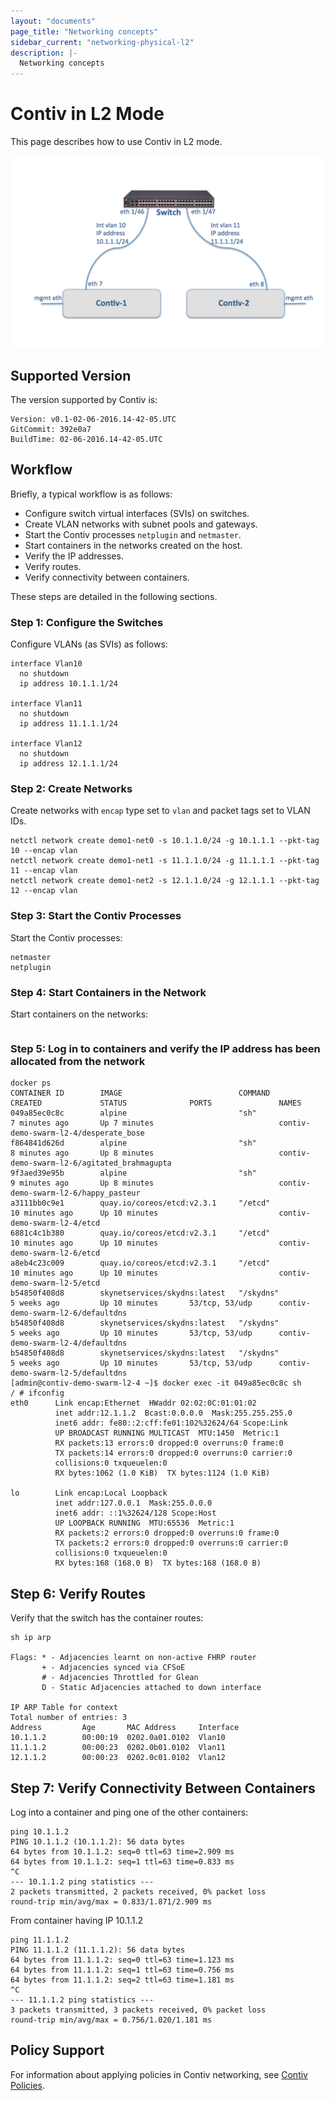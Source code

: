```yaml
---
layout: "documents"
page_title: "Networking concepts"
sidebar_current: "networking-physical-l2"
description: |-
  Networking concepts
---
```


# Contiv in L2 Mode

This page describes how to use Contiv in L2 mode.

![L2](contiv-l2-mode.png)

## Supported Version
The version supported by Contiv is:

```
Version: v0.1-02-06-2016.14-42-05.UTC
GitCommit: 392e0a7
BuildTime: 02-06-2016.14-42-05.UTC
```
## Workflow
Briefly, a typical workflow is as follows:

- Configure switch virtual interfaces (SVIs) on switches.
- Create VLAN networks with subnet pools and gateways.
- Start the Contiv processes `netplugin` and `netmaster`.
- Start containers in the networks created on the host.
- Verify the IP addresses.
- Verify routes.
- Verify connectivity between containers.

These steps are detailed in the following sections.

### Step 1: Configure the Switches

Configure VLANs (as SVIs) as follows:

```
interface Vlan10
  no shutdown
  ip address 10.1.1.1/24

interface Vlan11
  no shutdown
  ip address 11.1.1.1/24

interface Vlan12
  no shutdown
  ip address 12.1.1.1/24

```

###  Step 2: Create Networks

Create networks with `encap` type set to `vlan` and packet tags set to VLAN IDs. 

```
netctl network create demo1-net0 -s 10.1.1.0/24 -g 10.1.1.1 --pkt-tag 10 --encap vlan
netctl network create demo1-net1 -s 11.1.1.0/24 -g 11.1.1.1 --pkt-tag 11 --encap vlan
netctl network create demo1-net2 -s 12.1.1.0/24 -g 12.1.1.1 --pkt-tag 12 --encap vlan
```

### Step 3: Start the Contiv Processes
Start the Contiv processes:

```
netmaster
netplugin
```

### Step 4: Start Containers in the Network
Start containers on the networks:

```

```

### Step 5: Log in to containers and verify the IP address has been allocated from the network
```
docker ps
CONTAINER ID        IMAGE                          COMMAND             CREATED             STATUS              PORTS               NAMES
049a85ec0c8c        alpine                         "sh"                7 minutes ago       Up 7 minutes                            contiv-demo-swarm-l2-4/desperate_bose
f864841d626d        alpine                         "sh"                8 minutes ago       Up 8 minutes                            contiv-demo-swarm-l2-6/agitated_brahmagupta
9f3aed39e95b        alpine                         "sh"                9 minutes ago       Up 8 minutes                            contiv-demo-swarm-l2-6/happy_pasteur
a3111bb0c9e1        quay.io/coreos/etcd:v2.3.1     "/etcd"             10 minutes ago      Up 10 minutes                           contiv-demo-swarm-l2-4/etcd
6881c4c1b380        quay.io/coreos/etcd:v2.3.1     "/etcd"             10 minutes ago      Up 10 minutes                           contiv-demo-swarm-l2-6/etcd
a8eb4c23c009        quay.io/coreos/etcd:v2.3.1     "/etcd"             10 minutes ago      Up 10 minutes                           contiv-demo-swarm-l2-5/etcd
b54850f408d8        skynetservices/skydns:latest   "/skydns"           5 weeks ago         Up 10 minutes       53/tcp, 53/udp      contiv-demo-swarm-l2-6/defaultdns
b54850f408d8        skynetservices/skydns:latest   "/skydns"           5 weeks ago         Up 10 minutes       53/tcp, 53/udp      contiv-demo-swarm-l2-4/defaultdns
b54850f408d8        skynetservices/skydns:latest   "/skydns"           5 weeks ago         Up 10 minutes       53/tcp, 53/udp      contiv-demo-swarm-l2-5/defaultdns
[admin@contiv-demo-swarm-l2-4 ~]$ docker exec -it 049a85ec0c8c sh
/ # ifconfig
eth0      Link encap:Ethernet  HWaddr 02:02:0C:01:01:02  
          inet addr:12.1.1.2  Bcast:0.0.0.0  Mask:255.255.255.0
          inet6 addr: fe80::2:cff:fe01:102%32624/64 Scope:Link
          UP BROADCAST RUNNING MULTICAST  MTU:1450  Metric:1
          RX packets:13 errors:0 dropped:0 overruns:0 frame:0
          TX packets:14 errors:0 dropped:0 overruns:0 carrier:0
          collisions:0 txqueuelen:0
          RX bytes:1062 (1.0 KiB)  TX bytes:1124 (1.0 KiB)

lo        Link encap:Local Loopback  
          inet addr:127.0.0.1  Mask:255.0.0.0
          inet6 addr: ::1%32624/128 Scope:Host
          UP LOOPBACK RUNNING  MTU:65536  Metric:1
          RX packets:2 errors:0 dropped:0 overruns:0 frame:0
          TX packets:2 errors:0 dropped:0 overruns:0 carrier:0
          collisions:0 txqueuelen:0
          RX bytes:168 (168.0 B)  TX bytes:168 (168.0 B)
```


## Step 6: Verify Routes

Verify that the switch has the container routes:

```
sh ip arp

Flags: * - Adjacencies learnt on non-active FHRP router
       + - Adjacencies synced via CFSoE
       # - Adjacencies Throttled for Glean
       D - Static Adjacencies attached to down interface

IP ARP Table for context
Total number of entries: 3
Address         Age       MAC Address     Interface
10.1.1.2        00:00:19  0202.0a01.0102  Vlan10          
11.1.1.2        00:00:23  0202.0b01.0102  Vlan11          
12.1.1.2        00:00:23  0202.0c01.0102  Vlan12    
```

## Step 7: Verify Connectivity Between Containers

Log into a container and ping one of the other containers:

```
ping 10.1.1.2
PING 10.1.1.2 (10.1.1.2): 56 data bytes
64 bytes from 10.1.1.2: seq=0 ttl=63 time=2.909 ms
64 bytes from 10.1.1.2: seq=1 ttl=63 time=0.833 ms
^C
--- 10.1.1.2 ping statistics ---
2 packets transmitted, 2 packets received, 0% packet loss
round-trip min/avg/max = 0.833/1.871/2.909 ms
```
From container having IP 10.1.1.2

```
ping 11.1.1.2
PING 11.1.1.2 (11.1.1.2): 56 data bytes
64 bytes from 11.1.1.2: seq=0 ttl=63 time=1.123 ms
64 bytes from 11.1.1.2: seq=1 ttl=63 time=0.756 ms
64 bytes from 11.1.1.2: seq=2 ttl=63 time=1.181 ms
^C
--- 11.1.1.2 ping statistics ---
3 packets transmitted, 3 packets received, 0% packet loss
round-trip min/avg/max = 0.756/1.020/1.181 ms
```

## Policy Support
For information about applying policies in Contiv networking, see [Contiv Policies].


[Contiv Policies]: </documents/networking/policies.html>
